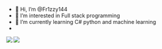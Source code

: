 - 👋 Hi, I’m @Fr1zzy144
- 👀 I’m interested in Full stack programming
- 🌱 I’m currently learning C# python and machine learning
- 
<a href="https://space.bilibili.com/2013778?spm_id_from=333.1007.0.0" target="_blank"><img  align=left src="https://img.shields.io/badge/Bilibili-我的b站-%23ff66b5?style=flat-square"/></a>

<a href="https://space.bilibili.com/2013778?spm_id_from=333.1007.0.0" target="_blank"><img  align=left src="https://img.shields.io/badge/Steam-000000?style=for-the-badge&logo=steam&logoColor=white"/></a>

<!---
Fr1zzy144/Fr1zzy144 is a ✨ special ✨ repository because its `README.md` (this file) appears on your GitHub profile.
You can click the Preview link to take a look at your changes.
--->
